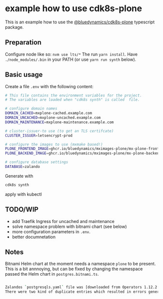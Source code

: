 # example how to use cdk8s-plone

This is an example how to use the [@bluedynamics/cdk8s-plone](https://www.npmjs.com/package/@bluedynamics/cdk8s-plone) typescript package.

## Preparation

Configure node like so: `nvm use lts/*`
The run `yarn install`.
Have `./node_modules/.bin` in your PATH (or use `yarn run synth` below).


## Basic usage

Create a file `.env` with the following content:

```bash
# This file contains the environment variables for the project.
# The variables are loaded when "cdk8s synth" is called  file.

# configure domain names
DOMAIN_CACHED=mxplone-cached.example.com
DOMAIN_UNCACHED=mxplone-uncached.example.com
DOMAIN_MAINTENANCE=mxplone-maintenance.example.com

# cluster-issuer-to use (to get an TLS certifcate)
CLUSTER_ISSUER=letsencrypt-prod

# configure the images to use (mxmake based!)
PLONE_FRONTEND_IMAGE=ghcr.io/bluedynamics/mximages-plone/mx-plone-frontend:main
PLONE_BACKEND_IMAGE=ghcr.io/bluedynamics/mximages-plone/mx-plone-backend:main

# configure database settings
DATABASE=zalando
```

Generate with

```bash
cdk8s synth
```

apply with kubectl

## TODO/WIP

- add Traefik Ingress for uncached and maintenance
- solve namespace problem with bitnami chart (see below)
- more configuration parameters in `.env`.
- better documnetation

## Notes

Bitnami Helm chart at the moment needs a namespace `plone` to be present.
This is a bit annnoying, but can be fixed by changing the namespace passed the Helm chart in `postgres.bitnami.ts`.

```bash

Zalandos `postgresqls.yaml` file was [downloaded from Operators 1.12.2 Tag](https://raw.githubusercontent.com/zalando/postgres-operator/v1.12.2/charts/postgres-operator/crds/postgresqls.yaml) and modified to fix it.
There were two kind of duplicate entries which resulted in errors generating the CRD in TypeScript: `initContainers` and `init_containers` (latter were removed), `podPriorityClassName` and `pod_priority_class_name` (latter were removed).
